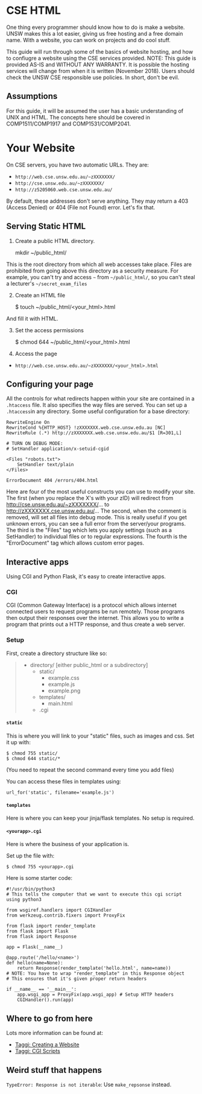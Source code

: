 # CSE HTML

One thing every programmer should know how to do is make a website. UNSW makes this a lot easier, giving us free hosting and a free domain name.
With a website, you can work on projects and do cool stuff.

This guide will run through some of the basics of website hosting, and how to confiugre a website using the CSE services provided.
NOTE: This guide is provided AS-IS and WITHOUT ANY WARRANTY. It is possible the hosting services will change from when it is written (November 2018).
Users should check the UNSW CSE responsible use policies. In short, don't be evil.

## Assumptions

For this guide, it will be assumed the user has a basic understanding of UNIX and HTML. The concepts here should be covered in COMP1511/COMP1917 and COMP1531/COMP2041.

# Your Website

On CSE servers, you have two automatic URLs. They are:
- `http://web.cse.unsw.edu.au/~zXXXXXXX/`
- `http://cse.unsw.edu.au/~zXXXXXXX/`
- `http://z5205060.web.cse.unsw.edu.au/`

By default, these addresses don't serve anything. They may return a 403 (Access Denied) or 404 (File not Found) error. Let's fix that.

## Serving Static HTML

1) Create a public HTML directory. 

    mkdir ~/public_html/

This is the root directory from which all web accesses take place. Files are prohibited from going above this directory as a security measure.
For example, you can't try and access `~` from `~/public_html/`, so you can't steal a lecturer's `~/secret_exam_files`

2) Create an HTML file

    $ touch ~/public_html/<your_html>.html

And fill it with HTML.

3) Set the access permissions

    $ chmod 644 ~/public_html/<your_html>.html

4) Access the page

 - `http://web.cse.unsw.edu.au/~zXXXXXXX/<your_html>.html`


## Configuring your page

All the controls for what redirects happen within your site are contained in a `.htaccess` file. It also specifies the way files are served.
You can set up a `.htaccess`in any directory. Some useful configuration for a base directory:

    RewriteEngine On
    RewriteCond %{HTTP_HOST} !zXXXXXXX.web.cse.unsw.edu.au [NC]
    RewriteRule (.*) http://zXXXXXXX.web.cse.unsw.edu.au/$1 [R=301,L]

    # TURN ON DEBUG MODE:
    # SetHandler application/x-setuid-cgid

    <Files "robots.txt">
        SetHandler text/plain
    </Files>

    ErrorDocument 404 /errors/404.html

Here are four of the most useful constructs you can use to modify your site.
The first (when you replace the X's with your zID) will redirect from http://cse.unsw.edu.au/~zXXXXXXX/... to http://zXXXXXXX.cse.unsw.edu.au/...
The second, when the comment is removed, will set all files into debug mode. This is really useful if you get unknown errors, you can see a full error from the server/your programs.
The third is the "Files" tag which lets you apply settings (such as a SetHandler) to individual files or to regular expressions.
The fourth is the "ErrorDocument" tag which allows custom error pages.

## Interactive apps

Using CGI and Python Flask, it's easy to create interactive apps.

### CGI

CGI (Common Gateway Interface) is a protocol which allows internet connected users to request programs be run remotely. Those programs then output their responses over the internet.
This allows you to write a program that prints out a HTTP response, and thus create a web server.

### Setup

First, create a directory structure like so:

> - directory/ [either public_html or a subdirectory]
>   - static/
>       - example.css
>       - example.js
>       - example.png
>   - templates/
>       - main.html
>   - <yourapp>.cgi

#### `static`

This is where you will link to your "static" files, such as images and css.
Set it up with:

    $ chmod 755 static/
    $ chmod 644 static/*

(You need to repeat the second command every time you add files)

You can access these files in templates using:

    url_for('static', filename='example.js')

#### `templates`

Here is where you can keep your jinja/flask templates. 
No setup is required.

#### `<yourapp>.cgi`

Here is where the business of your application is.

Set up the file with:

    $ chmod 755 <yourapp>.cgi

Here is some starter code:

    #!/usr/bin/python3
    # This tells the computer that we want to execute this cgi script using python3

    from wsgiref.handlers import CGIHandler
    from werkzeug.contrib.fixers import ProxyFix

    from flask import render_template
    from flask import Flask
    from flask import Response

    app = Flask(__name__)

    @app.route('/hello/<name>')
    def hello(name=None):
        return Response(render_template('hello.html', name=name))
    # NOTE: You have to wrap "render_template" in this Response object
    # This ensures that it's given proper return headers

    if __name__ == '__main__':
        app.wsgi_app = ProxyFix(app.wsgi_app) # Setup HTTP headers
        CGIHandler().run(app)

## Where to go from here

Lots more information can be found at:
 - [Taggi: Creating a Website](https://taggi.cse.unsw.edu.au/FAQ/Creating_a_website/)
 - [Taggi: CGI Scripts](https://taggi.cse.unsw.edu.au/FAQ/CGI_scripts/)


## Weird stuff that happens
`TypeError: Response is not iterable`: Use `make_repsonse` instead.
